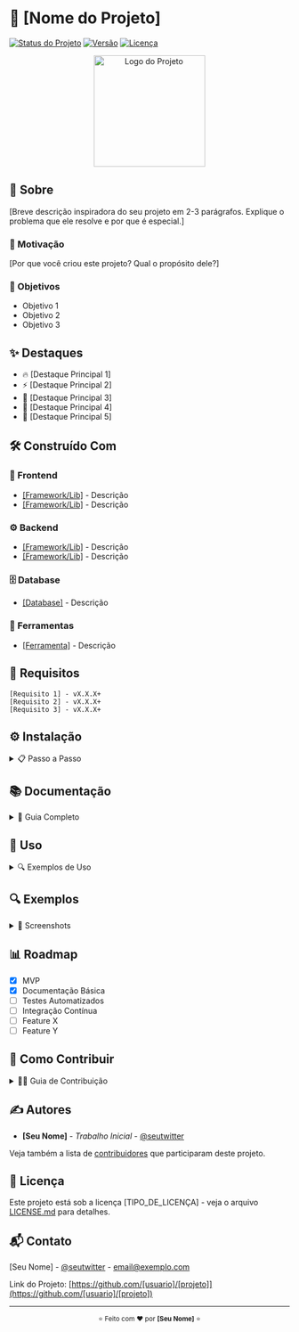 # 🚀 [Nome do Projeto]

[![Status do Projeto][status-shield]][status-url]
[![Versão][version-shield]][version-url]
[![Licença][license-shield]][license-url]

<p align="center">
  <img src="[URL_DO_LOGO]" alt="Logo do Projeto" width="200">
</p>

## 📖 Sobre

[Breve descrição inspiradora do seu projeto em 2-3 parágrafos. Explique o problema que ele resolve e por que é especial.]

### 🌟 Motivação

[Por que você criou este projeto? Qual o propósito dele?]

### 🎯 Objetivos

- Objetivo 1
- Objetivo 2
- Objetivo 3

## ✨ Destaques

- 🔥 [Destaque Principal 1]
- ⚡ [Destaque Principal 2]
- 🌈 [Destaque Principal 3]
- 🔐 [Destaque Principal 4]
- 📱 [Destaque Principal 5]

## 🛠️ Construído Com

### 🎨 Frontend
* [[Framework/Lib]](link) - Descrição
* [[Framework/Lib]](link) - Descrição

### ⚙️ Backend
* [[Framework/Lib]](link) - Descrição
* [[Framework/Lib]](link) - Descrição

### 🗄️ Database
* [[Database]](link) - Descrição

### 🔧 Ferramentas
* [[Ferramenta]](link) - Descrição

## 🎯 Requisitos

```text
[Requisito 1] - vX.X.X+
[Requisito 2] - vX.X.X+
[Requisito 3] - vX.X.X+
```

## ⚙️ Instalação

<details>
<summary>📋 Passo a Passo</summary>

1. Clone o repositório
```bash
git clone https://github.com/[usuario]/[projeto].git
```

2. Entre no diretório
```bash
cd [projeto]
```

3. Instale as dependências
```bash
[comando de instalação]
```

4. Configure as variáveis de ambiente
```bash
cp .env.example .env
# Configure suas variáveis no arquivo .env
```

5. Inicie o projeto
```bash
[comando de início]
```
</details>

## 📚 Documentação

<details>
<summary>📖 Guia Completo</summary>

### 🏗️ Estrutura do Projeto
```
[projeto]/
├── src/            # Código fonte
│   ├── components/ # Componentes
│   ├── pages/      # Páginas
│   └── utils/      # Utilitários
├── docs/           # Documentação
├── tests/          # Testes
└── README.md       # Este arquivo
```

### ⚙️ Configuração
[Explique as principais configurações do projeto]

### 🔐 Variáveis de Ambiente
```env
# Configurações Gerais
APP_NAME=[nome-app]
APP_ENV=development

# Configurações Específicas
[VARIAVEL_1]=[valor]
[VARIAVEL_2]=[valor]
```
</details>

## 📱 Uso

<details>
<summary>🔍 Exemplos de Uso</summary>

### 💻 Exemplo Básico
```[linguagem]
// Exemplo de código básico
```

### 🚀 Funcionalidades Avançadas
```[linguagem]
// Exemplo de código avançado
```
</details>

## 🔍 Exemplos

<details>
<summary>📸 Screenshots</summary>

### 🖥️ Desktop
![Desktop Screenshot](url_da_imagem)

### 📱 Mobile
![Mobile Screenshot](url_da_imagem)
</details>

## 📊 Roadmap

- [x] MVP
- [x] Documentação Básica
- [ ] Testes Automatizados
- [ ] Integração Contínua
- [ ] Feature X
- [ ] Feature Y

## 🤝 Como Contribuir

<details>
<summary>👩‍💻 Guia de Contribuição</summary>

1. Faça um Fork do projeto
2. Crie sua Feature Branch
```bash
git checkout -b feature/MinhaFeature
```
3. Commit suas mudanças
```bash
git commit -m 'Add: MinhaFeature'
```
4. Push para a Branch
```bash
git push origin feature/MinhaFeature
```
5. Abra um Pull Request

### 📝 Convenções de Commit
- `Add:` Nova funcionalidade
- `Update:` Atualização de funcionalidade
- `Fix:` Correção de bug
- `Doc:` Documentação
- `Style:` Formatação
- `Refactor:` Refatoração de código
- `Test:` Testes
</details>

## ✍️ Autores

* **[Seu Nome]** - *Trabalho Inicial* - [@seutwitter](https://twitter.com/seutwitter)

Veja também a lista de [contribuidores](https://github.com/[usuario]/[projeto]/contributors) que participaram deste projeto.

## 📄 Licença

Este projeto está sob a licença [TIPO_DE_LICENÇA] - veja o arquivo [LICENSE.md](LICENSE.md) para detalhes.

## 📬 Contato

[Seu Nome] - [@seutwitter](https://twitter.com/seutwitter) - email@exemplo.com

Link do Projeto: [https://github.com/[usuario]/[projeto]](https://github.com/[usuario]/[projeto])

---

<p align="center">
  <sub>⭐ Feito com ❤️ por <strong>[Seu Nome]</strong> ⭐</sub>
</p>

<!-- MARKDOWN LINKS & IMAGES -->
[status-shield]: https://img.shields.io/badge/status-ativo-success.svg
[status-url]: #
[version-shield]: https://img.shields.io/badge/version-1.0.0-blue.svg
[version-url]: #
[license-shield]: https://img.shields.io/badge/license-MIT-green.svg
[license-url]: #

